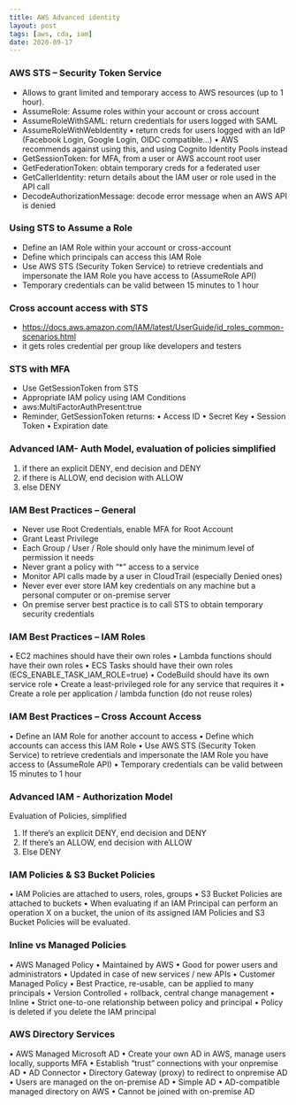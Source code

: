 ```yaml
---
title: AWS Advanced identity
layout: post
tags: [aws, cda, iam]
date: 2020-09-17
---
```

### AWS STS – Security Token Service
- Allows to grant limited and temporary access to AWS resources (up to 1 hour).
- AssumeRole: Assume roles within your account or cross account
- AssumeRoleWithSAML: return credentials for users logged with SAML
- AssumeRoleWithWebIdentity
• return creds for users logged with an IdP (Facebook Login, Google Login, OIDC compatible…)
• AWS recommends against using this, and using Cognito Identity Pools instead
- GetSessionToken: for MFA, from a user or AWS account root user
- GetFederationToken: obtain temporary creds for a federated user
- GetCallerIdentity: return details about the IAM user or role used in the API call
- DecodeAuthorizationMessage: decode error message when an AWS API is denied
### Using STS to Assume a Role
- Define an IAM Role within your
account or cross-account
- Define which principals can access
this IAM Role
- Use AWS STS (Security Token
Service) to retrieve credentials and
impersonate the IAM Role you
have access to (AssumeRole API)
- Temporary credentials can be valid
between 15 minutes to 1 hour
### Cross account access with STS
- https://docs.aws.amazon.com/IAM/latest/UserGuide/id_roles_common-scenarios.html
- it gets roles credential per group like developers and testers
### STS with MFA
- Use GetSessionToken from STS
- Appropriate IAM policy using
IAM Conditions
- aws:MultiFactorAuthPresent:true
- Reminder, GetSessionToken
returns:
• Access ID
• Secret Key
• Session Token
• Expiration date
### Advanced IAM- Auth Model, evaluation of policies simplified
1. if there an explicit DENY, end decision and DENY
2. if there is ALLOW, end decision with ALLOW
3. else DENY
### IAM Best Practices – General
- Never use Root Credentials, enable MFA for Root Account
- Grant Least Privilege
- Each Group / User / Role should only have the minimum level of permission it
needs
- Never grant a policy with “*” access to a service
- Monitor API calls made by a user in CloudTrail (especially Denied ones)
- Never ever ever store IAM key credentials on any machine but a
personal computer or on-premise server
- On premise server best practice is to call STS to obtain temporary
security credentials
### IAM Best Practices – IAM Roles
• EC2 machines should have their own roles
• Lambda functions should have their own roles
• ECS Tasks should have their own roles
(ECS_ENABLE_TASK_IAM_ROLE=true)
• CodeBuild should have its own service role
• Create a least-privileged role for any service that requires it
• Create a role per application / lambda function (do not reuse roles)
### IAM Best Practices – Cross Account Access
• Define an IAM Role for another
account to access
• Define which accounts can access
this IAM Role
• Use AWS STS (Security Token
Service) to retrieve credentials and
impersonate the IAM Role you
have access to (AssumeRole API)
• Temporary credentials can be valid
between 15 minutes to 1 hour
### Advanced IAM - Authorization Model
Evaluation of Policies, simplified
1. If there’s an explicit DENY, end decision and DENY
2. If there’s an ALLOW, end decision with ALLOW
3. Else DENY
### IAM Policies & S3 Bucket Policies
• IAM Policies are attached to users, roles, groups
• S3 Bucket Policies are attached to buckets
• When evaluating if an IAM Principal can perform an operation X on a
bucket, the union of its assigned IAM Policies and S3 Bucket Policies will
be evaluated.
### Inline vs Managed Policies
• AWS Managed Policy
• Maintained by AWS
• Good for power users and administrators
• Updated in case of new services / new APIs
• Customer Managed Policy
• Best Practice, re-usable, can be applied to many principals
• Version Controlled + rollback, central change management
• Inline
• Strict one-to-one relationship between policy and principal
• Policy is deleted if you delete the IAM principal
### AWS Directory Services
• AWS Managed Microsoft AD
• Create your own AD in AWS, manage users
locally, supports MFA
• Establish “trust” connections with your onpremise
AD
• AD Connector
• Directory Gateway (proxy) to redirect to onpremise
AD
• Users are managed on the on-premise AD
• Simple AD
• AD-compatible managed directory on AWS
• Cannot be joined with on-premise AD
